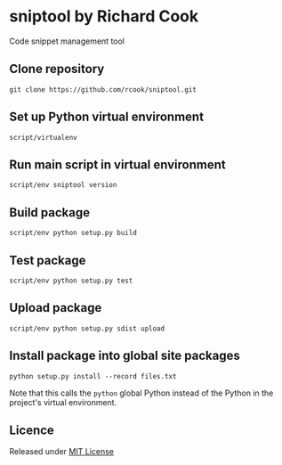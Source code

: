 # sniptool by Richard Cook

Code snippet management tool

## Clone repository

```
git clone https://github.com/rcook/sniptool.git
```

## Set up Python virtual environment

```
script/virtualenv
```

## Run main script in virtual environment

```
script/env sniptool version
```

## Build package

```
script/env python setup.py build
```

## Test package

```
script/env python setup.py test
```

## Upload package

```
script/env python setup.py sdist upload
```

## Install package into global site packages

```
python setup.py install --record files.txt
```

Note that this calls the `python` global Python instead of the Python in the project's virtual environment.

## Licence

Released under [MIT License][licence]

[licence]: LICENSE
